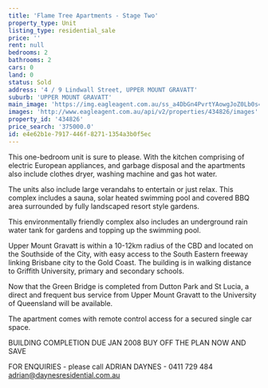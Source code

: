 ```yaml
---
title: 'Flame Tree Apartments - Stage Two'
property_type: Unit
listing_type: residential_sale
price: ''
rent: null
bedrooms: 2
bathrooms: 2
cars: 0
land: 0
status: Sold
address: '4 / 9 Lindwall Street, UPPER MOUNT GRAVATT'
suburb: 'UPPER MOUNT GRAVATT'
main_image: 'https://img.eagleagent.com.au/ss_a4DbGn4PvrtYAowgJoZ0Lb0s=/1280x854/smart/https://s3-us-west-2.amazonaws.com/eagleagent-orig/images/6818104/104017173-image-M.jpg'
images: 'http://www.eagleagent.com.au/api/v2/properties/434826/images'
property_id: '434826'
price_search: '375000.0'
id: e4e62b1e-7917-446f-8271-1354a3b0f5ec
---
```

This one-bedroom unit is sure to please. With the kitchen comprising of electric European appliances, and garbage disposal and the apartments also include clothes dryer, washing machine and gas hot water.

The units also include large verandahs to entertain or just relax. This complex includes a sauna, solar heated swimming pool and covered BBQ area surrounded by fully landscaped resort style gardens.

This environmentally friendly complex also includes an underground rain water tank for gardens and topping up the swimming pool.

Upper Mount Gravatt is within a 10-12km radius of the CBD and located on the Southside of the City, with easy access to the South Eastern freeway linking Brisbane city to the Gold Coast. The building is in walking distance to Griffith University, primary and secondary schools.

Now that the Green Bridge is completed from Dutton Park and St Lucia, a direct and frequent bus service from Upper Mount Gravatt to the University of Queensland will be available.

The apartment comes with remote control access for a secured single car space.

BUILDING COMPLETION DUE JAN 2008
BUY OFF THE PLAN NOW AND SAVE

FOR ENQUIRIES - please call ADRIAN DAYNES - 0411 729 484
adrian@daynesresidential.com.au